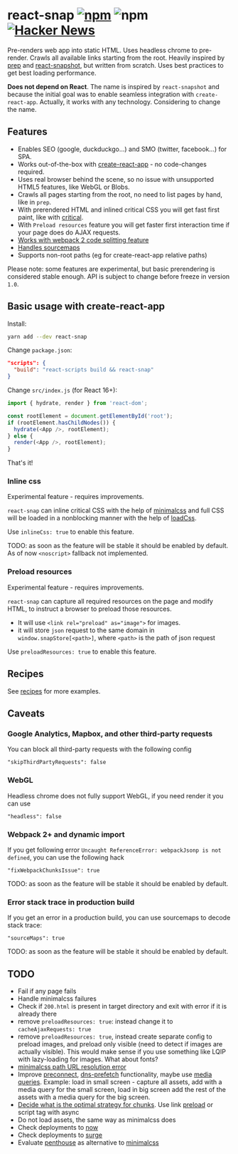 # react-snap [![npm](https://img.shields.io/npm/v/react-snap.svg)](https://www.npmjs.com/package/react-snap) ![npm](https://img.shields.io/npm/dt/react-snap.svg) [![Hacker News](https://img.shields.io/badge/Hacker%20News-Y-orange.svg)](https://news.ycombinator.com/item?id=15553863)

Pre-renders web app into static HTML. Uses headless chrome to pre-render. Crawls all available links starting from the root. Heavily inspired by [prep](https://github.com/graphcool/prep) and [react-snapshot](https://github.com/geelen/react-snapshot), but written from scratch. Uses best practices to get best loading performance.

**Does not depend on React**. The name is inspired by `react-snapshot` and because the initial goal was to enable seamless integration with `create-react-app`. Actually, it works with any technology. Considering to change the name.

## Features

- Enables SEO (google, duckduckgo...) and SMO (twitter, facebook...) for SPA.
- Works out-of-the-box with [create-react-app](https://github.com/facebookincubator/create-react-app) - no code-changes required.
- Uses real browser behind the scene, so no issue with unsupported HTML5 features, like WebGL or Blobs.
- Crawls all pages starting from the root, no need to list pages by hand, like in `prep`.
- With prerendered HTML and inlined critical CSS you will get fast first paint, like with [critical](https://github.com/addyosmani/critical).
- With `Preload resources` feature you will get faster first interaction time if your page does do AJAX requests.
- [Works with webpack 2 code splitting feature](https://github.com/stereobooster/react-snap/issues/5)
- [Handles sourcemaps](https://github.com/stereobooster/react-snap/issues/4)
- Supports non-root paths (eg for create-react-app relative paths)

Please note: some features are experimental, but basic prerendering is considered stable enough. API is subject to change before freeze in version `1.0`.

## Basic usage with create-react-app

Install:

```sh
yarn add --dev react-snap
```

Change `package.json`:

```json
"scripts": {
  "build": "react-scripts build && react-snap"
}
```

Change `src/index.js` (for React 16+):

```js
import { hydrate, render } from 'react-dom';

const rootElement = document.getElementById('root');
if (rootElement.hasChildNodes()) {
  hydrate(<App />, rootElement);
} else {
  render(<App />, rootElement);
}
```

That's it!

### Inline css

Experimental feature - requires improvements.

`react-snap` can inline critical CSS with the help of [minimalcss](https://github.com/peterbe/minimalcss) and full CSS will be loaded in a nonblocking manner with the help of [loadCss](https://www.npmjs.com/package/fg-loadcss).

Use `inlineCss: true` to enable this feature.

TODO: as soon as the feature will be stable it should be enabled by default. As of now `<noscript>` fallback not implemented.

### Preload resources

Experimental feature - requires improvements.

`react-snap` can capture all required resources on the page and modify HTML, to instruct a browser to preload those resources.
- It will use `<link rel="preload" as="image">` for images.
- it will store `json` request to the same domain in `window.snapStore[<path>]`, where `<path>` is the path of json request

Use `preloadResources: true` to enable this feature.

## Recipes

See [recipes](Recipes.md) for more examples.

## Caveats

### Google Analytics, Mapbox, and other third-party requests

You can block all third-party requests with the following config

```
"skipThirdPartyRequests": false
```

### WebGL

Headless chrome does not fully support WebGL, if you need render it you can use

```
"headless": false
```

### Webpack 2+ and dynamic import

If you get following error `Uncaught ReferenceError: webpackJsonp is not defined`, you can use the following hack

```
"fixWebpackChunksIssue": true
```

TODO: as soon as the feature will be stable it should be enabled by default.

### Error stack trace in production build

If you get an error in a production build, you can use sourcemaps to decode stack trace:

```
"sourceMaps": true
```

TODO: as soon as the feature will be stable it should be enabled by default.

## TODO

- Fail if any page fails
- Handle minimalcss failures
- Check if `200.html` is present in target directory and exit with error if it is already there
- remove `preloadResources: true`: instead change it to `cacheAjaxRequests: true`
- remove `preloadResources: true`, instead create separate config to preload images, and preload only visible (need to detect if images are actually visible). This would make sense if you use something like LQIP with lazy-loading for images. What about fonts?
- [minimalcss path URL resolution error](https://github.com/peterbe/minimalcss/pull/28)
- Improve [preconnect](http://caniuse.com/#feat=link-rel-preconnect), [dns-prefetch](http://caniuse.com/#feat=link-rel-dns-prefetch) functionality, maybe use [media queries](https://developer.mozilla.org/en-US/docs/Web/HTML/Preloading_content). Example: load in small screen - capture all assets, add with a media query for the small screen, load in big screen add the rest of the assets with a media query for the big screen.
- [Decide what is the optimal strategy for chunks](https://github.com/geelen/react-snapshot/issues/66#issuecomment-338923985). Use link [preload](http://caniuse.com/#feat=link-rel-preload) or script tag with async
- Do not load assets, the same way as minimalcss does
- Check deployments to [now](https://zeit.co/now#features)
- Check deployments to [surge](https://surge.sh/help/getting-started-with-surge)
- Evaluate [penthouse](https://github.com/pocketjoso/penthouse) as alternative to [minimalcss](https://github.com/peterbe/minimalcss)
